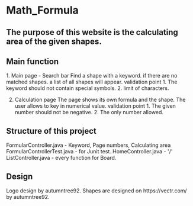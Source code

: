 # Math_Formula

<h2>The purpose of this website is the calculating area of the given shapes.</h2>


<h2>Main function</h2>
1. Main page - Search bar
Find a shape with a keyword. if there are no matched shapes. a list of all shapes will appear.
validation point 1. The keyword should not contain special symbols. 
             2. limit of characters.
        

2. Calculation page
The page shows its own formula and the shape. The user allows to key in numerical value.
validation point 1. The given number should not be negative.
             2. The only number allowed.
             


<h2>Structure of this project</h2>
FormularController.java    - Keyword, Page numbers, Calculating area
FormularControllerTest.java    - for Junit test.
HomeController.java    - '/'  
ListController.java        - every function for Board. 


<h2>Design</h2>
Logo design by autumntree92.
Shapes are designed on https://vectr.com/ by autumntree92.
